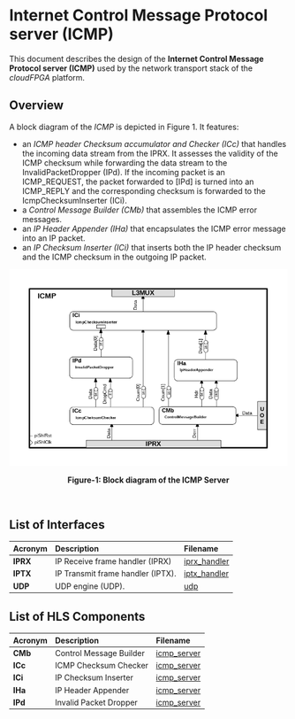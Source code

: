 # Internet Control Message Protocol server (ICMP)

This document describes the design of the **Internet Control Message Protocol server (ICMP)** used by the network transport stack of the *cloudFPGA* platform.

## Overview
A block diagram of the *ICMP* is depicted in Figure 1. It features: 
  - an *ICMP header Checksum accumulator and Checker (ICc)* that handles the incoming data stream from the IPRX. It assesses the validity of the ICMP checksum while forwarding the data stream to the InvalidPacketDropper (IPd). If the incoming packet is an ICMP_REQUEST, the packet forwarded to [IPd] is turned into an ICMP_REPLY and the corresponding checksum is forwarded to the IcmpChecksumInserter (ICi).
  - a *Control Message Builder (CMb)* that assembles the ICMP error messages.
  - an *IP Header Appender (IHa)* that encapsulates the ICMP error message into an IP packet. 
  - an *IP Checksum Inserter (ICi)* that inserts both the IP header checksum and the ICMP checksum in the outgoing IP packet.


![Block diagram of the ICMP](https://github.com/cloudFPGA/cFDK/blob/main/DOC/NTS/./images/Fig-ICMP-Structure.bmp?raw=true#center)
<p align="center"><b>Figure-1: Block diagram of the ICMP Server</b></p>
<br>

## List of Interfaces

| Acronym                                           | Description                                           | Filename
|:--------------------------------------------------|:------------------------------------------------------|:--------------
| **IPRX**                                          | IP Receive frame handler (IPRX)                       | [iprx_handler](../../SRA/LIB/SHELL/LIB/hls/iprx_handler/src/iprx_handler.cpp)
| **IPTX**                                          | IP Transmit frame handler (IPTX).                     | [iptx_handler](../../SRA/LIB/SHELL/LIB/hls/iptx_handler/src/iptx_handler.cpp)
| **UDP**                                           | UDP engine (UDP).                                     | [udp](../../SRA/LIB/SHELL/LIB/hls/udp/src/udp.hpp)


## List of HLS Components

| Acronym       | Description                 | Filename
|:--------------|:----------------------------|:--------------
| **CMb**       | Control Message Builder     | [icmp_server](../../SRA/LIB/SHELL/LIB/hls/icmp_server/src/icmp_server.cpp)
| **ICc**       | ICMP Checksum Checker       | [icmp_server](../../SRA/LIB/SHELL/LIB/hls/icmp_server/src/icmp_server.cpp)
| **ICi**       | IP Checksum Inserter        | [icmp_server](../../SRA/LIB/SHELL/LIB/hls/icmp_server/src/icmp_server.cpp)
| **IHa**       | IP Header Appender          | [icmp_server](../../SRA/LIB/SHELL/LIB/hls/icmp_server/src/icmp_server.cpp)
| **IPd**       | Invalid Packet Dropper      | [icmp_server](../../SRA/LIB/SHELL/LIB/hls/icmp_server/src/icmp_server.cpp)

